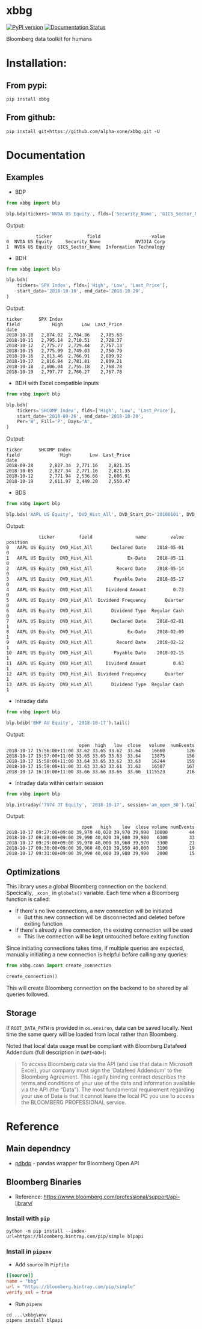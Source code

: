 # xbbg

[![PyPI version](https://badge.fury.io/py/xbbg.svg)](https://badge.fury.io/py/xbbg)
[![Documentation Status](https://readthedocs.org/projects/xbbg/badge/?version=latest)](https://xbbg.readthedocs.io/en/latest)

Bloomberg data toolkit for humans

# Installation:

## From pypi:

```
pip install xbbg
```

## From github:

```
pip install git+https://github.com/alpha-xone/xbbg.git -U
```

# Documentation

## Examples

- BDP

```python
from xbbg import blp

blp.bdp(tickers='NVDA US Equity', flds=['Security_Name', 'GICS_Sector_Name'])
```

Output:

```
           ticker             field                   value
0  NVDA US Equity     Security_Name             NVIDIA Corp
1  NVDA US Equity  GICS_Sector_Name  Information Technology
```

- BDH

```python
from xbbg import blp

blp.bdh(
    tickers='SPX Index', flds=['High', 'Low', 'Last_Price'], 
    start_date='2018-10-10', end_date='2018-10-20',
)
```

Output:

```
ticker      SPX Index                    
field            High       Low  Last_Price
date                                       
2018-10-10   2,874.02  2,784.86    2,785.68
2018-10-11   2,795.14  2,710.51    2,728.37
2018-10-12   2,775.77  2,729.44    2,767.13
2018-10-15   2,775.99  2,749.03    2,750.79
2018-10-16   2,813.46  2,766.91    2,809.92
2018-10-17   2,816.94  2,781.81    2,809.21
2018-10-18   2,806.04  2,755.18    2,768.78
2018-10-19   2,797.77  2,760.27    2,767.78
```

- BDH with Excel compatible inputs

```python
from xbbg import blp

blp.bdh(
    tickers='SHCOMP Index', flds=['High', 'Low', 'Last_Price'], 
    start_date='2018-09-26', end_date='2018-10-20',
    Per='W', Fill='P', Days='A',
)
```

Output:

```
ticker      SHCOMP Index                    
field               High       Low  Last_Price
date                                          
2018-09-28      2,827.34  2,771.16    2,821.35
2018-10-05      2,827.34  2,771.16    2,821.35
2018-10-12      2,771.94  2,536.66    2,606.91
2018-10-19      2,611.97  2,449.20    2,550.47
```

- BDS

```python
from xbbg import blp

blp.bds('AAPL US Equity', 'DVD_Hist_All', DVD_Start_Dt='20180101', DVD_End_Dt='20180531')
```

Output:

```
            ticker         field                name         value  position
0   AAPL US Equity  DVD_Hist_All       Declared Date    2018-05-01         0
1   AAPL US Equity  DVD_Hist_All             Ex-Date    2018-05-11         0
2   AAPL US Equity  DVD_Hist_All         Record Date    2018-05-14         0
3   AAPL US Equity  DVD_Hist_All        Payable Date    2018-05-17         0
4   AAPL US Equity  DVD_Hist_All     Dividend Amount          0.73         0
5   AAPL US Equity  DVD_Hist_All  Dividend Frequency       Quarter         0
6   AAPL US Equity  DVD_Hist_All       Dividend Type  Regular Cash         0
7   AAPL US Equity  DVD_Hist_All       Declared Date    2018-02-01         1
8   AAPL US Equity  DVD_Hist_All             Ex-Date    2018-02-09         1
9   AAPL US Equity  DVD_Hist_All         Record Date    2018-02-12         1
10  AAPL US Equity  DVD_Hist_All        Payable Date    2018-02-15         1
11  AAPL US Equity  DVD_Hist_All     Dividend Amount          0.63         1
12  AAPL US Equity  DVD_Hist_All  Dividend Frequency       Quarter         1
13  AAPL US Equity  DVD_Hist_All       Dividend Type  Regular Cash         1
```

- Intraday data

```python
from xbbg import blp

blp.bdib('BHP AU Equity', '2018-10-17').tail()
```

Output:

```
                           open  high   low  close   volume  numEvents
2018-10-17 15:56:00+11:00 33.62 33.65 33.62  33.64    16660        126
2018-10-17 15:57:00+11:00 33.65 33.65 33.63  33.64    13875        156
2018-10-17 15:58:00+11:00 33.64 33.65 33.62  33.63    16244        159
2018-10-17 15:59:00+11:00 33.63 33.63 33.61  33.62    16507        167
2018-10-17 16:10:00+11:00 33.66 33.66 33.66  33.66  1115523        216
```

- Intraday data within certain session

```python
from xbbg import blp

blp.intraday('7974 JT Equity', '2018-10-17', session='am_open_30').tail()
```

Output:

```
                            open   high    low  close volume numEvents
2018-10-17 09:27:00+09:00 39,970 40,020 39,970 39,990  10800        44
2018-10-17 09:28:00+09:00 39,990 40,020 39,980 39,980   6300        33
2018-10-17 09:29:00+09:00 39,970 40,000 39,960 39,970   3300        21
2018-10-17 09:30:00+09:00 39,960 40,010 39,950 40,000   3100        19
2018-10-17 09:31:00+09:00 39,990 40,000 39,980 39,990   2000        15
```

## Optimizations

This library uses a global Bloomberg connection on the backend.
Specically, `_xcon_` in `globals()` variable.
Each time when a Bloomberg function is called:

- If there's no live connections, a new connection will be initiated
    - But this new connection will be disconnected and deleted before exiting function
- If there's already a live connection, the existing connection will be used
    - This live connection will be kept untouched before exiting function

Since initiating connections takes time, if multiple queries are expected,
manually initiating a new connection is helpful before calling any queries:

```python
from xbbg.conn import create_connection

create_connection()
```

This will create Bloomberg connection on the backend to be shared by all queries followed.

## Storage

If `ROOT_DATA_PATH` is provided in `os.environ`, data can be saved locally.
Next time the same query will be loaded from local rather than Bloomberg.

Noted that local data usage must be compliant with Bloomberg Datafeed Addendum
(full description in `DAPI<GO>`):

> To access Bloomberg data via the API (and use that data in Microsoft Excel), 
> your company must sign the 'Datafeed Addendum' to the Bloomberg Agreement. 
> This legally binding contract describes the terms and conditions of your use 
> of the data and information available via the API (the “Data”). 
> The most fundamental requirement regarding your use of Data is that it cannot 
> leave the local PC you use to access the BLOOMBERG PROFESSIONAL service.

# Reference

## Main dependncy

- [pdbdp](https://github.com/matthewgilbert/pdblp) - pandas wrapper for Bloomberg Open API

## Bloomberg Binaries

- Reference: https://www.bloomberg.com/professional/support/api-library/

### Install with `pip`

```
python -m pip install --index-url=https://bloomberg.bintray.com/pip/simple blpapi
```

### Install in `pipenv`

- Add `source` in `Pipfile`

```toml
[[source]]
name = "bbg"
url = "https://bloomberg.bintray.com/pip/simple"
verify_ssl = true
```

- Run `pipenv`

```
cd ...\xbbg\env
pipenv install blpapi
```
